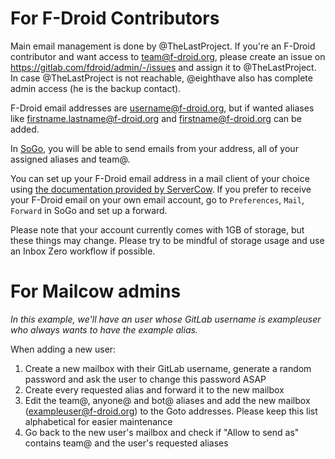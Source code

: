 # For F-Droid Contributors

Main email management is done by @TheLastProject. If you're an F-Droid contributor and want access to team@f-droid.org, please create an issue on https://gitlab.com/fdroid/admin/-/issues and assign it to @TheLastProject. In case @TheLastProject is not reachable, @eighthave also has complete admin access (he is the backup contact).

F-Droid email addresses are username@f-droid.org, but if wanted aliases like firstname.lastname@f-droid.org and firstname@f-droid.org can be added.

In [SoGo](https://hosted.mailcow.de/SOGo/), you will be able to send emails from your address, all of your assigned aliases and team@.

You can set up your F-Droid email address in a mail client of your choice using [the documentation provided by ServerCow](https://cp.servercow.de/plugin/support_manager/knowledgebase/view/13/imap-pop3-and-smtp-access/3/). If you prefer to receive your F-Droid email on your own email account, go to `Preferences`, `Mail`, `Forward` in SoGo and set up a forward.

Please note that your account currently comes with 1GB of storage, but these things may change. Please try to be mindful of storage usage and use an Inbox Zero workflow if possible.

# For Mailcow admins

_In this example, we'll have an user whose GitLab username is exampleuser who always wants to have the example alias._

When adding a new user:
1. Create a new mailbox with their GitLab username, generate a random password and ask the user to change this password ASAP
2. Create every requested alias and forward it to the new mailbox
3. Edit the team@, anyone@ and bot@ aliases and add the new mailbox (exampleuser@f-droid.org) to the Goto addresses. Please keep this list alphabetical for easier maintenance
4. Go back to the new user's mailbox and check if "Allow to send as" contains team@ and the user's requested aliases